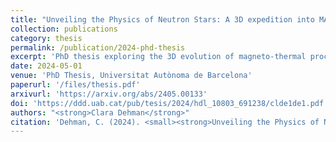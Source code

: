 ```yaml
---
title: "Unveiling the Physics of Neutron Stars: A 3D expedition into MAgneto-Thermal evolution in Isolated Neutron Stars with MATINS"
collection: publications
category: thesis
permalink: /publication/2024-phd-thesis
excerpt: 'PhD thesis exploring the 3D evolution of magneto-thermal processes in isolated neutron stars using MATINS.'
date: 2024-05-01
venue: 'PhD Thesis, Universitat Autònoma de Barcelona'
paperurl: '/files/thesis.pdf'
arxivurl: 'https://arxiv.org/abs/2405.00133'
doi: 'https://ddd.uab.cat/pub/tesis/2024/hdl_10803_691238/clde1de1.pdf'
authors: "<strong>Clara Dehman</strong>"
citation: 'Dehman, C. (2024). <small><strong>Unveiling the Physics of Neutron Stars: A 3D expedition into MAgneto-Thermal evolution in Isolated Neutron Stars with MATINS</strong></small>. PhD Thesis, University of Barcelona. <a href="https://arxiv.org/abs/2405.00133">arXiv</a>.'
---
```

